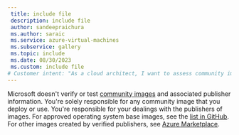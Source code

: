 ```yaml
---
 title: include file
 description: include file
 author: sandeepraichura
 ms.author: saraic
 ms.service: azure-virtual-machines
 ms.subservice: gallery
 ms.topic: include
 ms.date: 08/30/2023
 ms.custom: include file
# Customer intent: "As a cloud architect, I want to assess community images and publisher information, so that I can ensure the reliability and compliance of the virtual machine images that I deploy."
---
```


Microsoft doesn't verify or test [community images](../share-gallery-community.md) and associated publisher information. You're solely responsible for any community image that you deploy or use. You're responsible for your dealings with the publishers of images. For approved operating system base images, see the [list in GitHub](https://go.microsoft.com/fwlink/?linkid=2245050). For other images created by verified publishers, see [Azure Marketplace](https://go.microsoft.com/fwlink/?LinkId=2243198).
